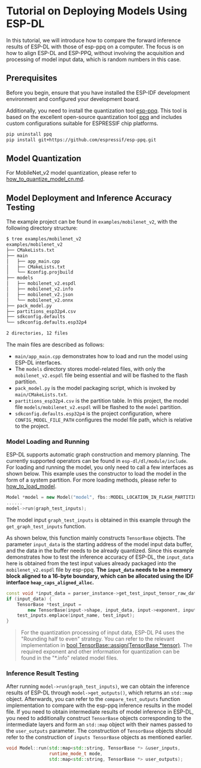 # Tutorial on Deploying Models Using ESP-DL

In this tutorial, we will introduce how to compare the forward inference results of ESP-DL with those of esp-ppq on a computer. The focus is on how to align ESP-DL and ESP-PPQ, without involving the acquisition and processing of model input data, which is random numbers in this case.

## Prerequisites

Before you begin, ensure that you have installed the ESP-IDF development environment and configured your development board.

Additionally, you need to install the quantization tool [esp-ppq](https://github.com/espressif/esp-ppq). This tool is based on the excellent open-source quantization tool [ppq](https://github.com/OpenPPL/ppq) and includes custom configurations suitable for ESPRESSIF chip platforms.

```bash
pip uninstall ppq
pip install git+https://github.com/espressif/esp-ppq.git
```

## Model Quantization

For MobileNet_v2 model quantization, please refer to [how_to_quantize_model_cn.md](./how_to_quantize_model_cn.md).

## Model Deployment and Inference Accuracy Testing

The example project can be found in `examples/mobilenet_v2`, with the following directory structure:

```bash
$ tree examples/mobilenet_v2
examples/mobilenet_v2
├── CMakeLists.txt
├── main
│   ├── app_main.cpp
│   ├── CMakeLists.txt
│   └── Kconfig.projbuild
├── models
│   ├── mobilenet_v2.espdl
│   ├── mobilenet_v2.info
│   ├── mobilenet_v2.json
│   └── mobilenet_v2.onnx
├── pack_model.py
├── partitions_esp32p4.csv
├── sdkconfig.defaults
└── sdkconfig.defaults.esp32p4

2 directories, 12 files
```

The main files are described as follows:
- `main/app_main.cpp` demonstrates how to load and run the model using ESP-DL interfaces.
- The `models` directory stores model-related files, with only the `mobilenet_v2.espdl` file being essential and will be flashed to the flash partition.
- `pack_model.py` is the model packaging script, which is invoked by `main/CMakeLists.txt`.
- `partitions_esp32p4.csv` is the partition table. In this project, the model file `models/mobilenet_v2.espdl` will be flashed to the `model` partition.
- `sdkconfig.defaults.esp32p4` is the project configuration, where `CONFIG_MODEL_FILE_PATH` configures the model file path, which is relative to the project.

### Model Loading and Running

ESP-DL supports automatic graph construction and memory planning. The currently supported operators can be found in `esp-dl/dl/module/include`.
For loading and running the model, you only need to call a few interfaces as shown below. This example uses the constructor to load the model in the form of a system partition.
For more loading methods, please refer to [how_to_load_model](how_to_load_model_cn.md).

```cpp
Model *model = new Model("model", fbs::MODEL_LOCATION_IN_FLASH_PARTITION);
......
model->run(graph_test_inputs);
```

The model input `graph_test_inputs` is obtained in this example through the `get_graph_test_inputs` function.   

As shown below, this function mainly constructs `TensorBase` objects. The parameter `input_data` is the starting address of the model input data buffer, and the data in the buffer needs to be already quantized.
Since this example demonstrates how to test the inference accuracy of ESP-DL, the `input_data` here is obtained from the test input values already packaged into the `mobilenet_v2.espdl` file by esp-ppq.
**The `input_data` needs to be a memory block aligned to a 16-byte boundary, which can be allocated using the IDF interface `heap_caps_aligned_alloc`.**

```cpp
const void *input_data = parser_instance->get_test_input_tensor_raw_data(input_name);
if (input_data) {
    TensorBase *test_input =
        new TensorBase(input->shape, input_data, input->exponent, input->dtype, false, MALLOC_CAP_SPIRAM);
    test_inputs.emplace(input_name, test_input);
}
```

> For the quantization processing of input data, ESP-DL P4 uses the "Rounding half to even" strategy. You can refer to the relevant implementation in [bool TensorBase::assign(TensorBase *tensor)](../esp-dl/dl/tensor/src/dl_tensor_base.cpp). The required exponent and other information for quantization can be found in the "*.info" related model files.

### Inference Result Testing

After running `model->run(graph_test_inputs)`, we can obtain the inference results of ESP-DL through `model->get_outputs()`, which returns an `std::map` object. Afterwards, you can refer to the `compare_test_outputs` function implementation to compare with the esp-ppq inference results in the model file.
If you need to obtain intermediate results of model inference in ESP-DL, you need to additionally construct `TensorBase` objects corresponding to the intermediate layers and form an `std::map` object with their names passed to the `user_outputs` parameter. The construction of `TensorBase` objects should refer to the construction of `inputs TensorBase` objects as mentioned earlier.

```cpp
void Model::run(std::map<std::string, TensorBase *> &user_inputs,
                runtime_mode_t mode,
                std::map<std::string, TensorBase *> user_outputs);
```